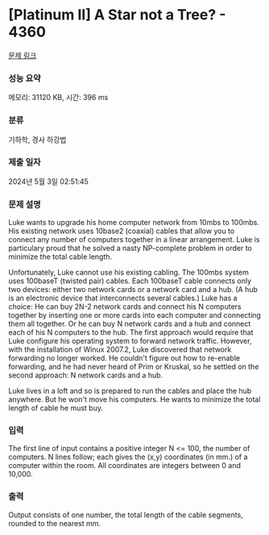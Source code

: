 # [Platinum II] A Star not a Tree? - 4360 

[문제 링크](https://www.acmicpc.net/problem/4360) 

### 성능 요약

메모리: 31120 KB, 시간: 396 ms

### 분류

기하학, 경사 하강법

### 제출 일자

2024년 5월 3일 02:51:45

### 문제 설명

<p>Luke wants to upgrade his home computer network from 10mbs to 100mbs. His existing network uses 10base2 (coaxial) cables that allow you to connect any number of computers together in a linear arrangement. Luke is particulary proud that he solved a nasty NP-complete problem in order to minimize the total cable length.</p>

<p>Unfortunately, Luke cannot use his existing cabling. The 100mbs system uses 100baseT (twisted pair) cables. Each 100baseT cable connects only two devices: either two network cards or a network card and a hub. (A hub is an electronic device that interconnects several cables.) Luke has a choice: He can buy 2N-2 network cards and connect his N computers together by inserting one or more cards into each computer and connecting them all together. Or he can buy N network cards and a hub and connect each of his N computers to the hub. The first approach would require that Luke configure his operating system to forward network traffic. However, with the installation of Winux 2007.2, Luke discovered that network forwarding no longer worked. He couldn't figure out how to re-enable forwarding, and he had never heard of Prim or Kruskal, so he settled on the second approach: N network cards and a hub.</p>

<p>Luke lives in a loft and so is prepared to run the cables and place the hub anywhere. But he won't move his computers. He wants to minimize the total length of cable he must buy.</p>

### 입력 

 <p>The first line of input contains a positive integer N <= 100, the number of computers. N lines follow; each gives the (x,y) coordinates (in mm.) of a computer within the room. All coordinates are integers between 0 and 10,000.</p>

### 출력 

 <p>Output consists of one number, the total length of the cable segments, rounded to the nearest mm.</p>

